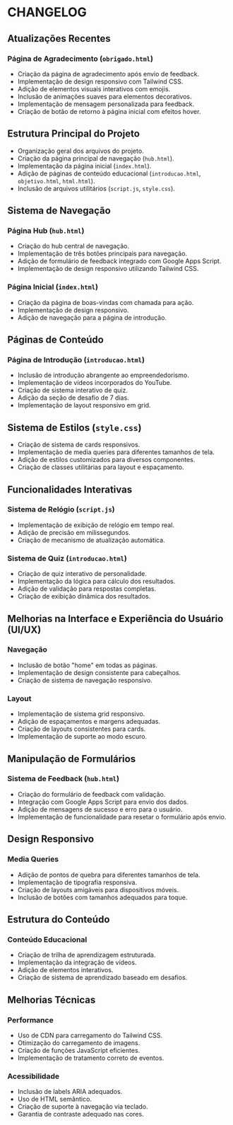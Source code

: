 # CHANGELOG

## Atualizações Recentes

### Página de Agradecimento (`obrigado.html`)
- Criação da página de agradecimento após envio de feedback.
- Implementação de design responsivo com Tailwind CSS.
- Adição de elementos visuais interativos com emojis.
- Inclusão de animações suaves para elementos decorativos.
- Implementação de mensagem personalizada para feedback.
- Criação de botão de retorno à página inicial com efeitos hover.

## Estrutura Principal do Projeto
- Organização geral dos arquivos do projeto.
- Criação da página principal de navegação (`hub.html`).
- Implementação da página inicial (`index.html`).
- Adição de páginas de conteúdo educacional (`introducao.html`, `objetivo.html`, `html.html`).
- Inclusão de arquivos utilitários (`script.js`, `style.css`).

## Sistema de Navegação

### Página Hub (`hub.html`)
- Criação do hub central de navegação.
- Implementação de três botões principais para navegação.
- Adição de formulário de feedback integrado com Google Apps Script.
- Implementação de design responsivo utilizando Tailwind CSS.

### Página Inicial (`index.html`)
- Criação da página de boas-vindas com chamada para ação.
- Implementação de design responsivo.
- Adição de navegação para a página de introdução.

## Páginas de Conteúdo

### Página de Introdução (`introducao.html`)
- Inclusão de introdução abrangente ao empreendedorismo.
- Implementação de vídeos incorporados do YouTube.
- Criação de sistema interativo de quiz.
- Adição da seção de desafio de 7 dias.
- Implementação de layout responsivo em grid.

## Sistema de Estilos (`style.css`)
- Criação de sistema de cards responsivos.
- Implementação de media queries para diferentes tamanhos de tela.
- Adição de estilos customizados para diversos componentes.
- Criação de classes utilitárias para layout e espaçamento.

## Funcionalidades Interativas

### Sistema de Relógio (`script.js`)
- Implementação de exibição de relógio em tempo real.
- Adição de precisão em milissegundos.
- Criação de mecanismo de atualização automática.

### Sistema de Quiz (`introducao.html`)
- Criação de quiz interativo de personalidade.
- Implementação da lógica para cálculo dos resultados.
- Adição de validação para respostas completas.
- Criação de exibição dinâmica dos resultados.

## Melhorias na Interface e Experiência do Usuário (UI/UX)

### Navegação
- Inclusão de botão "home" em todas as páginas.
- Implementação de design consistente para cabeçalhos.
- Criação de sistema de navegação responsivo.

### Layout
- Implementação de sistema grid responsivo.
- Adição de espaçamentos e margens adequadas.
- Criação de layouts consistentes para cards.
- Implementação de suporte ao modo escuro.

## Manipulação de Formulários

### Sistema de Feedback (`hub.html`)
- Criação do formulário de feedback com validação.
- Integração com Google Apps Script para envio dos dados.
- Adição de mensagens de sucesso e erro para o usuário.
- Implementação de funcionalidade para resetar o formulário após envio.

## Design Responsivo

### Media Queries
- Adição de pontos de quebra para diferentes tamanhos de tela.
- Implementação de tipografia responsiva.
- Criação de layouts amigáveis para dispositivos móveis.
- Inclusão de botões com tamanhos adequados para toque.

## Estrutura do Conteúdo

### Conteúdo Educacional
- Criação de trilha de aprendizagem estruturada.
- Implementação da integração de vídeos.
- Adição de elementos interativos.
- Criação de sistema de aprendizado baseado em desafios.

## Melhorias Técnicas

### Performance
- Uso de CDN para carregamento do Tailwind CSS.
- Otimização do carregamento de imagens.
- Criação de funções JavaScript eficientes.
- Implementação de tratamento correto de eventos.

### Acessibilidade
- Inclusão de labels ARIA adequados.
- Uso de HTML semântico.
- Criação de suporte à navegação via teclado.
- Garantia de contraste adequado nas cores.
